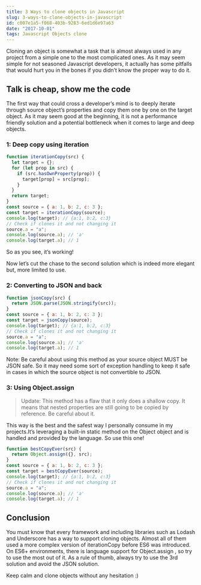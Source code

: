 ```yaml
---
title: 3 Ways to clone objects in Javascript
slug: 3-ways-to-clone-objects-in-javascript
id: c007e1a5-f068-403b-9283-6ed1d6e97a63
date: "2017-10-01"
tags: Javascript Objects clone
---
```


Cloning an object is somewhat a task that is almost always used in any project from a simple one to the most complicated ones.
As it may seem simple for not seasoned Javascript developers, it actually has some pitfalls that would hurt you in the bones if you didn’t know the proper way to do it.

## Talk is cheap, show me the code

The first way that could cross a developer’s mind is to deeply iterate through source object’s properties and copy them one by one on the target object. As it may seem good at the beginning, it is not a performance friendly solution and a potential bottleneck when it comes to large and deep objects.

### 1: Deep copy using iteration

```js
function iterationCopy(src) {
  let target = {};
  for (let prop in src) {
    if (src.hasOwnProperty(prop)) {
      target[prop] = src[prop];
    }
  }
  return target;
}
const source = { a: 1, b: 2, c: 3 };
const target = iterationCopy(source);
console.log(target); // {a:1, b:2, c:3}
// Check if clones it and not changing it
source.a = "a";
console.log(source.a); // 'a'
console.log(target.a); // 1
```

So as you see, it’s working!

Now let’s cut the chase to the second solution which is indeed more elegant but, more limited to use.

### 2: Converting to JSON and back

```js
function jsonCopy(src) {
  return JSON.parse(JSON.stringify(src));
}
const source = { a: 1, b: 2, c: 3 };
const target = jsonCopy(source);
console.log(target); // {a:1, b:2, c:3}
// Check if clones it and not changing it
source.a = "a";
console.log(source.a); // 'a'
console.log(target.a); // 1
```

Note: Be careful about using this method as your source object MUST be JSON safe. So it may need some sort of exception handling to keep it safe in cases in which the source object is not convertible to JSON.

### 3: Using Object.assign

> Update: This method has a flaw that it only does a shallow copy. It means that nested properties are still going to be copied by reference. Be careful about it.

This way is the best and the safest way I personally consume in my projects.It’s leveraging a built-in static method on the Object object and is handled and provided by the language. So use this one!

```js
function bestCopyEver(src) {
  return Object.assign({}, src);
}
const source = { a: 1, b: 2, c: 3 };
const target = bestCopyEver(source);
console.log(target); // {a:1, b:2, c:3}
// Check if clones it and not changing it
source.a = "a";
console.log(source.a); // 'a'
console.log(target.a); // 1
```

## Conclusion

You must know that every framework and including libraries such as Lodash and Underscore has a way to support cloning objects. Almost all of them used a more complex version of iterationCopy before ES6 was introduced. On ES6+ environments, there is language support for Object.assign , so try to use the most out of it. As a rule of thumb, always try to use the 3rd solution and avoid the JSON solution.

Keep calm and clone objects without any hesitation :)

